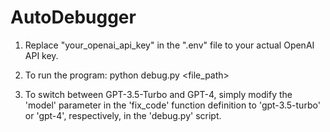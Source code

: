 # AutoDebugger
1. Replace "your_openai_api_key" in the ".env" file to your actual OpenAI API key.

2. To run the program: python debug.py <file_path>

3. To switch between GPT-3.5-Turbo and GPT-4, simply modify the 'model' parameter in the 'fix_code' function definition to 'gpt-3.5-turbo' or 'gpt-4', respectively, in the 'debug.py' script.
